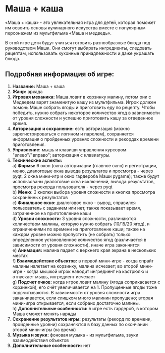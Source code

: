 # Маша + каша
«Маша + каша» - это увлекательная игра для детей, которая поможет им освоить основы кулинарного искусства вместе с популярным персонажем из мультфильма «Маша и медведь».

В этой игре дети будут учиться готовить разнообразные блюда под руководством Маши. Они смогут выбирать ингредиенты, следовать рецептам, использовать кухонные принадлежности и даже украшать блюда.

## Подробная информация об игре:
1. **Название:** Маша + каша
2. **Жанр:** аркада
3. **Игровая механика:** Маша ловит в корзинку малину, потом они с Медведем варят знаменитую кашу из мультфильма. Игрок должен помочь Маше собрать ягоды и приготовить еду по рецепту. Чтобы победить, нужно собрать некоторое количество ягод в зависимости от уровня сложности и успешно приготовить кашу за отведенное время.
4. **Авторизация и сохранение:** есть авторизация (можно зарегистрироваться с логином и паролем), сохраняется информация о пройденных уровнях сложности и рекордах времени приготовления.
5. **Управление:** мышь и клавиши управления курсором "влево"/"вправо"; авторизация с клавиатуры.
6. **Технические аспекты:**<br>
a) **Формы:** 6 окон (окна авторизации (главное окно) и регистрации, меню, диалоговые окна вывода результатов и просмотра - через pyqt, 2 окна мини-игр и окно гардероба Маши pygame); также будут использованы диалоговые окна исключений, вывода результатов, просмотра рекорда пользователя - через pyqt<br>
b) **Меню:** 3 кнопки выбора уровня сложности и кнопка просмотра сохранённых результатов<br>
c) **Финальное окно:** диалоговое окно - вывод, справился пользователь с заданием или нет, также показывает время, затраченное на приготовление каши<br>
d) **Уровни сложности:** 3 уровня сложности, различаются количеством малины, которую нужно собрать (10/15/20 ягод), и ограничениями по времени на приготовление каши; также на каждом уровне можно пропустить (не собрать) только определенное установленное количество ягод (различается в зависимости от уровня сложности), иначе игра закончится<br>
e) **Анимация:** малина падает с верхнего края экрана в нескольких местах<br>
f) **Взаимодействие объектов:** в первой мини-игре - когда спрайт малины налетает на корзинку, малина исчезает; во второй мини-игре - когда мышкой игрок наводит ингредиент на кастрюлю и отпускает мышь, ингредиент исчезает<br>
g) **Подсчет очков:** когда игрок ловит малину (ягода соприкасается с корзинкой), его счёт увеличивается на 1. Пропущенные ягоды тоже подсчитываются. В зависимости от уровня сложности игра заканчивается, если слишком много малинин пропущено; вторая мини-игра открывается, если собрано достаточно малины.<br>
h) **Дополнительные особенности:** в игре есть гардероб, в котором Маша сможет менять наряды
7. **Сохранение результатов игры:** результаты (рекорд по времени, пройденные уровни) сохраняются в базу данных по окончании второй мини-игры (на время)
8. **Музыка и звуки:** фоновая музыка - из мультфильма, звуки взаимодействия объектов
9. **Дополнительные особенности:** нет
